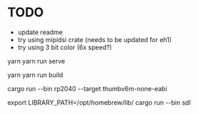 # TODO

- update readme
- try using mipidsi crate (needs to be updated for eh1)
- try using 3 bit color (6x speed?)

yarn
yarn run serve

yarn
yarn run build

cargo run --bin rp2040 --target thumbv6m-none-eabi

export LIBRARY_PATH=/opt/homebrew/lib/
cargo run --bin sdl
